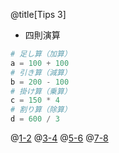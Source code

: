 @title[Tips 3]

* 四則演算

```python
# 足し算（加算）
a = 100 + 100
# 引き算（減算）
b = 200 - 100
# 掛け算（乗算）
c = 150 * 4
# 割り算（除算）
d = 600 / 3
```
@[1-2](aは200)
@[3-4](bは100)
@[5-6](cは600)
@[7-8](dは200)
